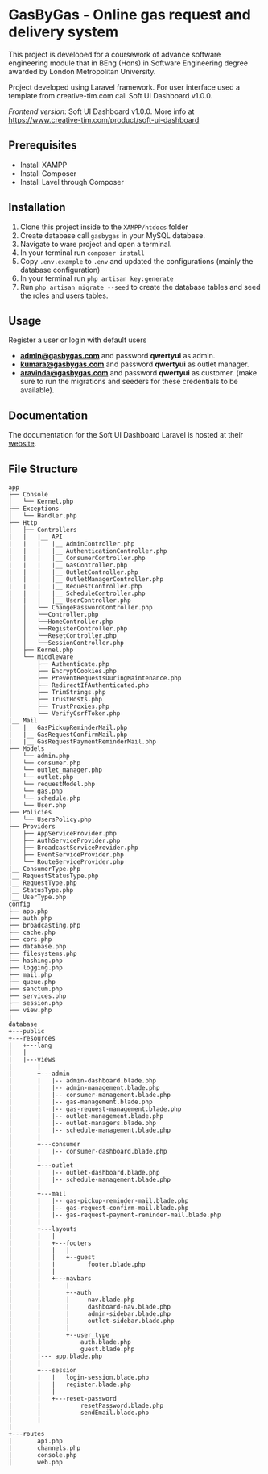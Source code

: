 # GasByGas - Online gas request and delivery system

This project is developed for a coursework of advance software engineering module that in BEng (Hons) in Software Engineering degree awarded by London Metropolitan University.

Project developed using Laravel framework.
For user interface used a template from creative-tim.com call Soft UI Dashboard v1.0.0.

*Frontend version*: Soft UI Dashboard v1.0.0. More info at https://www.creative-tim.com/product/soft-ui-dashboard

## Prerequisites

- Install XAMPP
- Install Composer
- Install Lavel through Composer


## Installation

1. Clone this project inside to the `XAMPP/htdocs` folder
2. Create database call `gasbygas` in your MySQL database.
3. Navigate to ware project and open a terminal.
4. In your terminal run `composer install`
5. Copy `.env.example` to `.env` and updated the configurations (mainly the database configuration)
6. In your terminal run `php artisan key:generate`
7. Run `php artisan migrate --seed` to create the database tables and seed the roles and users tables.

## Usage
Register a user or login with default users
- **admin@gasbygas.com** and password **qwertyui** as admin. 
- **kumara@gasbygas.com** and password **qwertyui** as outlet manager.
- **aravinda@gasbygas.com** and password **qwertyui** as customer.
(make sure to run the migrations and seeders for these credentials to be available).

## Documentation
The documentation for the Soft UI Dashboard Laravel is hosted at their [website](https://soft-ui-dashboard-laravel.creative-tim.com/documentation/getting-started/overview.html).


## File Structure
```
app
├── Console
│   └── Kernel.php
├── Exceptions
│   └── Handler.php
├── Http
│   ├── Controllers
|   |   |__ API
|   |   |   |__ AdminController.php
|   |   |   |__ AuthenticationController.php
|   |   |   |__ ConsumerController.php
|   |   |   |__ GasController.php
|   |   |   |__ OutletController.php
|   |   |   |__ OutletManagerController.php
|   |   |   |__ RequestController.php
|   |   |   |__ ScheduleController.php
|   |   |   |__ UserController.php
│   │   └── ChangePasswordController.php
│   │   └──Controller.php
│   │   └──HomeController.php
│   │   └──RegisterController.php
│   │   └──ResetController.php
│   │   └──SessionController.php
│   ├── Kernel.php
│   └── Middleware
│       ├── Authenticate.php
│       ├── EncryptCookies.php
│       ├── PreventRequestsDuringMaintenance.php
│       ├── RedirectIfAuthenticated.php
│       ├── TrimStrings.php
│       ├── TrustHosts.php
│       ├── TrustProxies.php
│       └── VerifyCsrfToken.php
|__ Mail
|   |__ GasPickupReminderMail.php
|   |__ GasRequestConfirmMail.php
|   |__ GasRequestPaymentReminderMail.php
├── Models
│   └── admin.php
│   └── consumer.php
│   └── outlet_manager.php
│   └── outlet.php
│   └── requestModel.php
│   └── gas.php
│   └── schedule.php
│   └── User.php
├── Policies
│   └── UsersPolicy.php
├── Providers
│   ├── AppServiceProvider.php
│   ├── AuthServiceProvider.php
│   ├── BroadcastServiceProvider.php
│   ├── EventServiceProvider.php
│   └── RouteServiceProvider.php
|__ ConsumerType.php
|__ RequestStatusType.php
|__ RequestType.php
|__ StatusType.php
|__ UserType.php
config
├── app.php
├── auth.php
├── broadcasting.php
├── cache.php
├── cors.php
├── database.php
├── filesystems.php
├── hashing.php
├── logging.php
├── mail.php
├── queue.php
├── sanctum.php
├── services.php
├── session.php
├── view.php
|       
database  
+---public           
+---resources
|   +---lang
|   |           
|   |---views
|       |                 
|       +---admin
|       |   |-- admin-dashboard.blade.php
|       |   |-- admin-management.blade.php
|       |   |-- consumer-management.blade.php
|       |   |-- gas-management.blade.php
|       |   |-- gas-request-management.blade.php
|       |   |-- outlet-management.blade.php
|       |   |-- outlet-managers.blade.php
|       |   |-- schedule-management.blade.php
|       |      
|       +---consumer
|       |   |-- consumer-dashboard.blade.php
|       |
|       +---outlet
|       |   |-- outlet-dashboard.blade.php
|       |   |-- schedule-management.blade.php
|       |      
|       +---mail
|       |   |-- gas-pickup-reminder-mail.blade.php
|       |   |-- gas-request-confirm-mail.blade.php
|       |   |-- gas-request-payment-reminder-mail.blade.php
|       |      
|       +---layouts
|       |   |   
|       |   +---footers
|       |   |   |
|       |   |   +--guest
|       |   |         footer.blade.php
|       |   |
|       |   +---navbars
|       |       |
|       |       +--auth
|       |       |     nav.blade.php
|       |       |     dashboard-nav.blade.php
|       |       |     admin-sidebar.blade.php
|       |       |     outlet-sidebar.blade.php
|       |       |     
|       |       +--user_type
|       |           auth.blade.php
|       |           guest.blade.php
|       |--- app.blade.php
|       |           
|       +---session
|       |   |   login-session.blade.php
|       |   |   register.blade.php
|       |   |   
|       |   +---reset-password
|       |           resetPassword.blade.php
|       |           sendEmail.blade.php
|       |       
|                      
+---routes
|       api.php
|       channels.php
|       console.php
|       web.php
```
